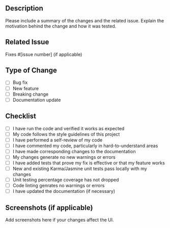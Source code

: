 ## Description

Please include a summary of the changes and the related issue. Explain the motivation behind the change and how it was tested.

## Related Issue

Fixes #[issue number] (if applicable)

## Type of Change

- [ ] Bug fix
- [ ] New feature
- [ ] Breaking change
- [ ] Documentation update

## Checklist

- [ ] I have run the code and verified it works as expected
- [ ] My code follows the style guidelines of this project
- [ ] I have performed a self-review of my code
- [ ] I have commented my code, particularly in hard-to-understand areas
- [ ] I have made corresponding changes to the documentation
- [ ] My changes generate no new warnings or errors
- [ ] I have added tests that prove my fix is effective or that my feature works
- [ ] New and existing Karma/Jasmine unit tests pass locally with my changes
- [ ] Unit testing percentage coverage has not dropped
- [ ] Code linting genrates no warnings or errors
- [ ] I have updated the documentation (if necessary)

## Screenshots (if applicable)

Add screenshots here if your changes affect the UI.
